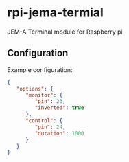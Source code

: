 # rpi-jema-termial

JEM-A Terminal module for Raspberry pi

## Configuration

Example configuration:

```json
{
   "options": {
      "monitor": {
         "pin": 23,
         "inverted": true
      },
      "control": {
         "pin": 24,
         "duration": 1000
      }
   }
}
```
